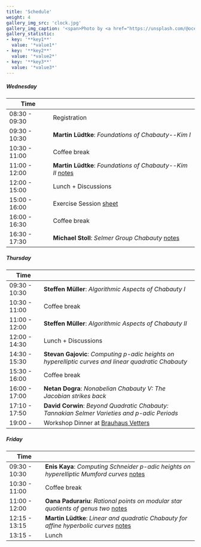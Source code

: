 ```yaml
---
title: 'Schedule'
weight: 4
gallery_img_src: 'clock.jpg'
gallery_img_caption: '<span>Photo by <a href="https://unsplash.com/@oceanng?utm_source=unsplash&amp;utm_medium=referral&amp;utm_content=creditCopyText">Ocean Ng</a> on <a href="https://unsplash.com/s/photos/clock?utm_source=unsplash&amp;utm_medium=referral&amp;utm_content=creditCopyText">Unsplash</a></span>'
gallery_statistic:
- key: '**key1**'
  value: '*value1*'
- key: '**key2**'
  value: '*value2*'
- key: '**key3**'
  value: '*value3*'
---
```


##### Wednesday

| Time           |                                                                                                                                 | 
| -------------- | --------------------------------------------------------------------------------------------------------------------------------|  
| 08:30 - 09:30  | Registration                                                                                                                    |
| 09:30 - 10:30  | **Martin Lüdtke**: *Foundations of Chabauty--Kim I*                                                                             | 
| 10:30 - 11:00  | Coffee break                                                                                                                    |
| 11:00 - 12:00  | **Martin Lüdtke**: *Foundations of Chabauty--Kim II*       [notes](https://raw.githubusercontent.com/tholzschuh/uni-files/master/workshops/chabauty-kim-24/vortraege/luedtke_lecture.pdf) | 
| 12:00 - 15:00  | Lunch + Discussions                                                                                                             | 
| 15:00 - 16:00  | Exercise Session [sheet](https://raw.githubusercontent.com/tholzschuh/uni-files/master/workshops/chabauty-kim-24/vortraege/luedtke_exercises.pdf) | 
| 16:00 - 16:30  | Coffee break                                                                                                                    |
| 16:30 - 17:30  | **Michael Stoll**: *Selmer Group Chabauty*  [notes](https://raw.githubusercontent.com/tholzschuh/uni-files/master/workshops/chabauty-kim-24/vortraege/stoll_notes.pdf)                                                              | 

##### Thursday

| Time                |                                                                                                      | 
| ------------------- | ---------------------------------------------------------------------------------------------------- |  
| 09:30 - 10:30       | **Steffen Müller**: *Algorithmic Aspects of Chabauty I*                                              | 
| 10:30 - 11:00       | Coffee break                                                                                         |
| 11:00 - 12:00       | **Steffen Müller**: *Algorithmic Aspects of Chabauty II*                                             | 
| 12:00 - 14:30       | Lunch + Discussions                                                                                  | 
| 14:30 - 15:30       | **Stevan Gajovic**: *Computing p-adic heights on hyperelliptic curves and linear quadratic Chabauty* | 
| 15:30 - 16:00       | Coffee break                                                                                         |
| 16:00 - 17:00       | **Netan Dogra**: *Nonabelian Chabauty V: The Jacobian strikes back*                                  | 
| 17:10 - 17:50       | **David Corwin**: *Beyond Quadratic Chabauty: Tannakian Selmer Varieties and $p$-adic Periods*                                                                              |
| 19:00 -             | Workshop Dinner at [Brauhaus Vetters](https://www.brauhaus-vetter.de/en)                             |

##### Friday

| Time           |                                                                                       | 
| -------------- | --------------------------------------------------------------------------------------|  
| 09:30 - 10:30  | **Enis Kaya**: *Computing Schneider $p$-adic heights on hyperelliptic Mumford curves* [notes](https://raw.githubusercontent.com/tholzschuh/uni-files/master/workshops/chabauty-kim-24/vortraege/kaya_notes.pdf) | 
| 10:30 - 11:00  | Coffee break                                                                          |
| 11:00 - 12:00  | **Oana Padurariu**: *Rational points on modular star quotients of genus two*  [notes](https://raw.githubusercontent.com/tholzschuh/uni-files/master/workshops/chabauty-kim-24/vortraege/oana_notes.pdf)        |
| 12:15 - 13:15  | **Martin Lüdtke**: *Linear and quadratic Chabauty for affine hyperbolic curves*  [notes](https://raw.githubusercontent.com/tholzschuh/uni-files/master/workshops/chabauty-kim-24/vortraege/luedtke_notes.pdf)     | 
| 13:15 -        | Lunch                                                                                 | 